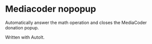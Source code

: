 # Mediacoder nopopup
Automatically answer the math operation and closes the MediaCoder donation popup.

Written with AutoIt.
